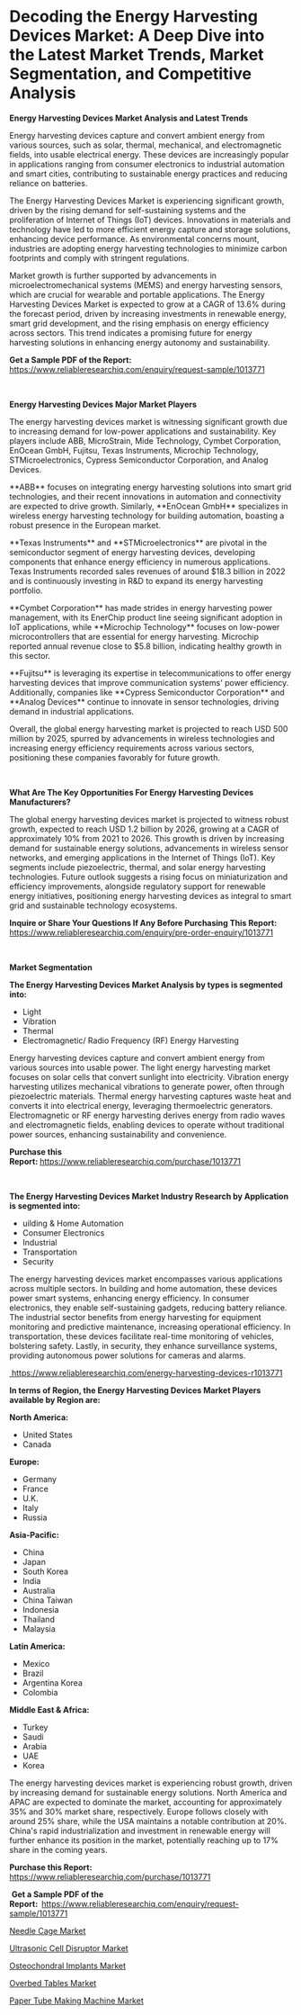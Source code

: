 <p><h1>Decoding the Energy Harvesting Devices Market: A Deep Dive into the Latest Market Trends, Market Segmentation, and Competitive Analysis</h1></p><p><strong>Energy Harvesting Devices Market Analysis and Latest Trends</strong></p>
<p><p>Energy harvesting devices capture and convert ambient energy from various sources, such as solar, thermal, mechanical, and electromagnetic fields, into usable electrical energy. These devices are increasingly popular in applications ranging from consumer electronics to industrial automation and smart cities, contributing to sustainable energy practices and reducing reliance on batteries.</p><p>The Energy Harvesting Devices Market is experiencing significant growth, driven by the rising demand for self-sustaining systems and the proliferation of Internet of Things (IoT) devices. Innovations in materials and technology have led to more efficient energy capture and storage solutions, enhancing device performance. As environmental concerns mount, industries are adopting energy harvesting technologies to minimize carbon footprints and comply with stringent regulations.</p><p>Market growth is further supported by advancements in microelectromechanical systems (MEMS) and energy harvesting sensors, which are crucial for wearable and portable applications. The Energy Harvesting Devices Market is expected to grow at a CAGR of 13.6% during the forecast period, driven by increasing investments in renewable energy, smart grid development, and the rising emphasis on energy efficiency across sectors. This trend indicates a promising future for energy harvesting solutions in enhancing energy autonomy and sustainability.</p></p>
<p><strong>Get a Sample PDF of the Report:&nbsp;</strong> <a href="https://www.reliableresearchiq.com/enquiry/request-sample/1013771?utm_campaign=1159&utm_medium=2&utm_source=Github&utm_content=ia&utm_term=08042025&utm_id=energy-harvesting-devices">https://www.reliableresearchiq.com/enquiry/request-sample/1013771</a></p>
<p>&nbsp;</p>
<p><strong>Energy Harvesting Devices Major Market Players</strong></p>
<p><p>The energy harvesting devices market is witnessing significant growth due to increasing demand for low-power applications and sustainability. Key players include ABB, MicroStrain, Mide Technology, Cymbet Corporation, EnOcean GmbH, Fujitsu, Texas Instruments, Microchip Technology, STMicroelectronics, Cypress Semiconductor Corporation, and Analog Devices.</p><p>**ABB** focuses on integrating energy harvesting solutions into smart grid technologies, and their recent innovations in automation and connectivity are expected to drive growth. Similarly, **EnOcean GmbH** specializes in wireless energy harvesting technology for building automation, boasting a robust presence in the European market.</p><p>**Texas Instruments** and **STMicroelectronics** are pivotal in the semiconductor segment of energy harvesting devices, developing components that enhance energy efficiency in numerous applications. Texas Instruments recorded sales revenues of around $18.3 billion in 2022 and is continuously investing in R&D to expand its energy harvesting portfolio.</p><p>**Cymbet Corporation** has made strides in energy harvesting power management, with its EnerChip product line seeing significant adoption in IoT applications, while **Microchip Technology** focuses on low-power microcontrollers that are essential for energy harvesting. Microchip reported annual revenue close to $5.8 billion, indicating healthy growth in this sector.</p><p>**Fujitsu** is leveraging its expertise in telecommunications to offer energy harvesting devices that improve communication systems' power efficiency. Additionally, companies like **Cypress Semiconductor Corporation** and **Analog Devices** continue to innovate in sensor technologies, driving demand in industrial applications.</p><p>Overall, the global energy harvesting market is projected to reach USD 500 million by 2025, spurred by advancements in wireless technologies and increasing energy efficiency requirements across various sectors, positioning these companies favorably for future growth.</p></p>
<p>&nbsp;</p>
<p><strong>What Are The Key Opportunities For Energy Harvesting Devices Manufacturers?</strong></p>
<p><p>The global energy harvesting devices market is projected to witness robust growth, expected to reach USD 1.2 billion by 2026, growing at a CAGR of approximately 10% from 2021 to 2026. This growth is driven by increasing demand for sustainable energy solutions, advancements in wireless sensor networks, and emerging applications in the Internet of Things (IoT). Key segments include piezoelectric, thermal, and solar energy harvesting technologies. Future outlook suggests a rising focus on miniaturization and efficiency improvements, alongside regulatory support for renewable energy initiatives, positioning energy harvesting devices as integral to smart grid and sustainable technology ecosystems.</p></p>
<p><strong>Inquire or Share Your Questions If Any Before Purchasing This Report:</strong> <a href="https://www.reliableresearchiq.com/enquiry/pre-order-enquiry/1013771?utm_campaign=1159&utm_medium=2&utm_source=Github&utm_content=ia&utm_term=08042025&utm_id=energy-harvesting-devices">https://www.reliableresearchiq.com/enquiry/pre-order-enquiry/1013771</a></p>
<p>&nbsp;</p>
<p><strong>Market Segmentation</strong></p>
<p><strong>The Energy Harvesting Devices Market Analysis by types is segmented into:</strong></p>
<p><ul><li>Light</li><li>Vibration</li><li>Thermal</li><li>Electromagnetic/ Radio Frequency (RF) Energy Harvesting</li></ul></p>
<p><p>Energy harvesting devices capture and convert ambient energy from various sources into usable power. The light energy harvesting market focuses on solar cells that convert sunlight into electricity. Vibration energy harvesting utilizes mechanical vibrations to generate power, often through piezoelectric materials. Thermal energy harvesting captures waste heat and converts it into electrical energy, leveraging thermoelectric generators. Electromagnetic or RF energy harvesting derives energy from radio waves and electromagnetic fields, enabling devices to operate without traditional power sources, enhancing sustainability and convenience.</p></p>
<p><strong>Purchase this Report:&nbsp;</strong><a href="https://www.reliableresearchiq.com/purchase/1013771?utm_campaign=1159&utm_medium=2&utm_source=Github&utm_content=ia&utm_term=08042025&utm_id=energy-harvesting-devices">https://www.reliableresearchiq.com/purchase/1013771</a></p>
<p>&nbsp;</p>
<p><strong>The Energy Harvesting Devices Market Industry Research by Application is segmented into:</strong></p>
<p><ul><li>uilding & Home Automation</li><li>Consumer Electronics</li><li>Industrial</li><li>Transportation</li><li>Security</li></ul></p>
<p><p>The energy harvesting devices market encompasses various applications across multiple sectors. In building and home automation, these devices power smart systems, enhancing energy efficiency. In consumer electronics, they enable self-sustaining gadgets, reducing battery reliance. The industrial sector benefits from energy harvesting for equipment monitoring and predictive maintenance, increasing operational efficiency. In transportation, these devices facilitate real-time monitoring of vehicles, bolstering safety. Lastly, in security, they enhance surveillance systems, providing autonomous power solutions for cameras and alarms.</p></p>
<p><a href="https://www.reliableresearchiq.com/energy-harvesting-devices-r1013771?utm_campaign=1159&utm_medium=2&utm_source=Github&utm_content=ia&utm_term=08042025&utm_id=energy-harvesting-devices">&nbsp;https://www.reliableresearchiq.com/energy-harvesting-devices-r1013771</a></p>
<p><strong>In terms of Region, the Energy Harvesting Devices Market Players available by Region are:</strong></p>
<p>
    <p> <strong> North America: </strong>
        <ul>
            <li>United States</li>
            <li>Canada</li>
        </ul>
        </p> 
    <p> <strong> Europe: </strong>
        <ul>
            <li>Germany</li>
            <li>France</li>
            <li>U.K.</li>
            <li>Italy</li>
            <li>Russia</li>
        </ul>
        </p> 
    <p> <strong> Asia-Pacific: </strong>
        <ul>
            <li>China</li>
            <li>Japan</li>
            <li>South Korea</li>
            <li>India</li>
            <li>Australia</li>
            <li>China Taiwan</li>
            <li>Indonesia</li>
            <li>Thailand</li>
            <li>Malaysia</li>
        </ul>
        </p> 
    <p> <strong> Latin America: </strong>
        <ul>
            <li>Mexico</li>
            <li>Brazil</li>
            <li>Argentina Korea</li>
            <li>Colombia</li>
        </ul>
        </p> 
    <p> <strong> Middle East & Africa: </strong>
        <ul>
            <li>Turkey</li>
            <li>Saudi</li>
            <li>Arabia</li>
            <li>UAE</li>
            <li>Korea</li>
        </ul>
    </p>
    </p>
<p><p>The energy harvesting devices market is experiencing robust growth, driven by increasing demand for sustainable energy solutions. North America and APAC are expected to dominate the market, accounting for approximately 35% and 30% market share, respectively. Europe follows closely with around 25% share, while the USA maintains a notable contribution at 20%. China's rapid industrialization and investment in renewable energy will further enhance its position in the market, potentially reaching up to 17% share in the coming years.</p></p>
<p><strong>Purchase this Report: </strong><a href="https://www.reliableresearchiq.com/purchase/1013771?utm_campaign=1159&utm_medium=2&utm_source=Github&utm_content=ia&utm_term=08042025&utm_id=energy-harvesting-devices">https://www.reliableresearchiq.com/purchase/1013771</a></p>
<p>&nbsp;<strong>Get a Sample PDF of the Report:&nbsp;&nbsp;</strong><a href="https://www.reliableresearchiq.com/enquiry/request-sample/1013771?utm_campaign=1159&utm_medium=2&utm_source=Github&utm_content=ia&utm_term=08042025&utm_id=energy-harvesting-devices">https://www.reliableresearchiq.com/enquiry/request-sample/1013771</a></p>
<p><strong></strong></p>
<p><p><a href="https://github.com/artussavasrv/Market-Research-Report-List-1/blob/main/needle-cage-market.md?utm_campaign=1159&utm_medium=2&utm_source=Github&utm_content=ia&utm_term=08042025&utm_id=energy-harvesting-devices">Needle Cage Market</a></p><p><a href="https://www.linkedin.com/pulse/strategic-market-insights-navigating-global-ultrasonic-rxiue?utm_campaign=1159&utm_medium=2&utm_source=Github&utm_content=ia&utm_term=08042025&utm_id=energy-harvesting-devices">Ultrasonic Cell Disruptor Market</a></p><p><a href="https://www.linkedin.com/pulse/osteochondral-implants-market-2025-2032-applications-regional-7yvxe?utm_campaign=1159&utm_medium=2&utm_source=Github&utm_content=ia&utm_term=08042025&utm_id=energy-harvesting-devices">Osteochondral Implants Market</a></p><p><a href="https://www.linkedin.com/pulse/latest-market-analysis-shows-overbed-tables-poised-grow-oha1e?utm_campaign=1159&utm_medium=2&utm_source=Github&utm_content=ia&utm_term=08042025&utm_id=energy-harvesting-devices">Overbed Tables Market</a></p><p><a href="https://github.com/abbasgwiltke/Market-Research-Report-List-1/blob/main/paper-tube-making-machine-market.md?utm_campaign=1159&utm_medium=2&utm_source=Github&utm_content=ia&utm_term=08042025&utm_id=energy-harvesting-devices">Paper Tube Making Machine Market</a></p></p>